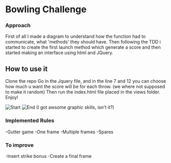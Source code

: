 # Bowling Challenge


### Approach

First of all I made a diagram to understand how the function had to communicate, what 'methods' they should have.
Then following the TDD i started to create the first launch method which generate a score and then started making
an interface using html and JQuery.

## How to use it

Clone the repo
Go in the Jquery file, and in the line 7 and 12 you can choose how much u want the score will be for each throw.
(we where not supposed to make it random)
Then run the index.html file placed in the views folder.
Enjoy!

![Start](https://image.ibb.co/mTA9yR/Screen_Shot_2017_11_26_at_18_04_37.png)
![End](https://image.ibb.co/hrAnk6/Screen_Shot_2017_11_26_at_18_05_25.png)
(I got awsome graphic skills, isn't it?)

### Implemented Rules

-Gutter game
-One frame
-Multiple frames
-Spares


### To improve

-Insert strike bonus
-Create a final frame
